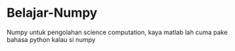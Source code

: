 # Belajar-Numpy
Numpy untuk pengolahan science computation, kaya matlab lah
cuma pake bahasa python kalau si numpy
